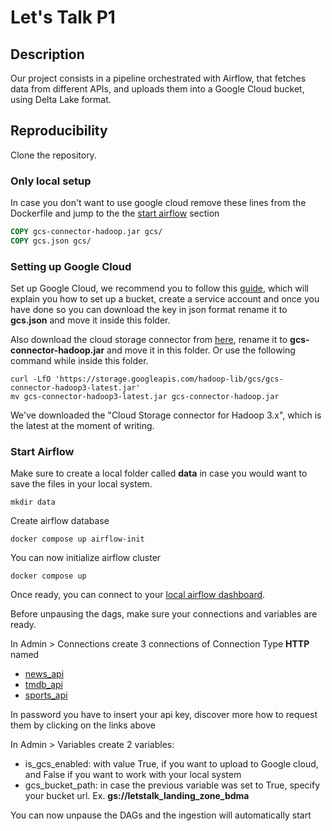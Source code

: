 # Let's Talk P1
## Description 
Our project consists in a pipeline orchestrated with Airflow, that fetches data from different APIs, and uploads them into a Google Cloud bucket, using Delta Lake format.

## Reproducibility
Clone the repository.

### Only local setup
In case you don't want to use google cloud remove these lines from the Dockerfile
and jump to the the [start airflow](#start-airflow) section
```dockerfile
COPY gcs-connector-hadoop.jar gcs/
COPY gcs.json gcs/
```

### Setting up Google Cloud
Set up Google Cloud, we recommend you to follow this [guide](https://delta.io/blog/delta-lake-gcp/),
which will explain you how to set up a bucket, create a service account and once you have done so you can
download the key in json format rename it to **gcs.json** and move it inside this folder. 

Also download the cloud storage connector from
[here](https://cloud.google.com/dataproc/docs/concepts/connectors/cloud-storage),
rename it to **gcs-connector-hadoop.jar** and move it in this folder. Or use the following command while inside this folder.
```shell
curl -LfO 'https://storage.googleapis.com/hadoop-lib/gcs/gcs-connector-hadoop3-latest.jar'
mv gcs-connector-hadoop3-latest.jar gcs-connector-hadoop.jar
```
We've downloaded the "Cloud Storage connector for Hadoop 3.x", which is the latest at the moment of writing.

### Start Airflow
Make sure to create a local folder called **data** in case you would want to save the files in your local system.
```shell
mkdir data
```

Create airflow database
```shell
docker compose up airflow-init
```

You can now initialize airflow cluster
```shell
docker compose up
```

Once ready, you can connect to your [local airflow dashboard](http://localhost:8080/).

Before unpausing the dags, make sure your connections and variables are ready.

In Admin > Connections create 3 connections of Connection Type **HTTP** named
- [news_api](https://newsapi.org/)
- [tmdb_api](https://developer.themoviedb.org/reference/intro/getting-started)
- [sports_api](https://www.api-football.com/documentation-v3#section/Authentication)

In password you have to insert your api key, discover more how to request them by clicking on the links above

In Admin > Variables create 2 variables:
- is_gcs_enabled: with value True, if you want to upload to Google cloud, and False if you want to work with your local system
- gcs_bucket_path: in case the previous variable was set to True, specify your bucket url. Ex. **gs://letstalk_landing_zone_bdma**

You can now unpause the DAGs and the ingestion will automatically start